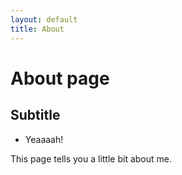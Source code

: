 ```yaml
---
layout: default
title: About
---
```

# About page


## Subtitle

* Yeaaaah!

This page tells you a little bit about me.